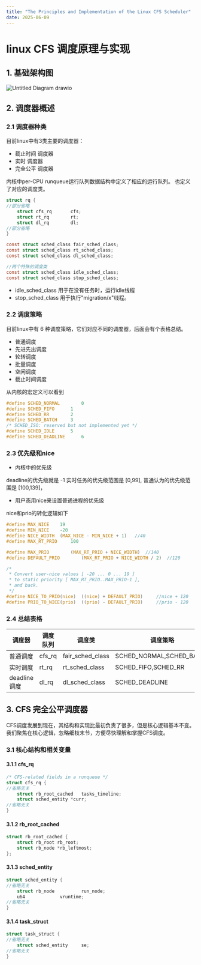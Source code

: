 ```yaml
---
title: "The Principles and Implementation of the Linux CFS Scheduler"
date: 2025-06-09
---
```


# linux CFS 调度原理与实现



## 1. 基础架构图

![Untitled Diagram drawio](https://github.com/user-attachments/assets/d9d96fda-5252-47cb-9f07-dd91f0661131)

## 2. 调度器概述

### 2.1 调度器种类

目前linux中有3类主要的调度器：

- 截止时间 调度器
- 实时 调度器
- 完全公平 调度器

内核中per-CPU runqueue运行队列数据结构中定义了相应的运行队列。
也定义了对应的调度类。

```c
struct rq {
//部分省略
	struct cfs_rq		cfs;
	struct rt_rq		rt;
	struct dl_rq		dl;
//部分省略
}

const struct sched_class fair_sched_class;
const struct sched_class rt_sched_class;
const struct sched_class dl_sched_class;

//两个特殊的调度类
const struct sched_class idle_sched_class;
const struct sched_class stop_sched_class;
```

- idle_sched_class 用于在没有任务时，运行idle线程
- stop_sched_class 用于执行"migration/x"线程。

### 2.2 调度策略

目前linux中有 6 种调度策略，它们对应不同的调度器，后面会有个表格总结。

- 普通调度
- 先进先出调度
- 轮转调度
- 批量调度
- 空闲调度
- 截止时间调度

从内核的宏定义可以看到

```c
#define SCHED_NORMAL		0
#define SCHED_FIFO		1
#define SCHED_RR		2
#define SCHED_BATCH		3
/* SCHED_ISO: reserved but not implemented yet */
#define SCHED_IDLE		5
#define SCHED_DEADLINE		6
```

### 2.3 优先级和nice

- 内核中的优先级

deadline的优先级就是 -1
实时任务的优先级范围是 [0,99],
普通认为的优先级范围是 [100,139]，

- 用户态用nice来设置普通进程的优先级

nice和prio的转化逻辑如下

```c
#define MAX_NICE	19
#define MIN_NICE	-20
#define NICE_WIDTH	(MAX_NICE - MIN_NICE + 1)	//40
#define MAX_RT_PRIO		100

#define MAX_PRIO		(MAX_RT_PRIO + NICE_WIDTH)	//140
#define DEFAULT_PRIO		(MAX_RT_PRIO + NICE_WIDTH / 2)	//120

/*
 * Convert user-nice values [ -20 ... 0 ... 19 ]
 * to static priority [ MAX_RT_PRIO..MAX_PRIO-1 ],
 * and back.
 */
#define NICE_TO_PRIO(nice)	((nice) + DEFAULT_PRIO)		//nice + 120
#define PRIO_TO_NICE(prio)	((prio) - DEFAULT_PRIO)		//prio - 120
```

### 2.4 总结表格

| 调度器 | 调度队列 | 调度类 | 调度策略 | 优先级 | 
| --- | --- | --- | --- | --- |
| 普通调度 | cfs_rq | fair_sched_class | SCHED_NORMAL,SCHED_BATCH | 100~139 |
| 实时调度 | rt_rq | rt_sched_class | SCHED_FIFO,SCHED_RR | 0~99 |
| deadline调度 | dl_rq | dl_sched_class | SCHED_DEADLINE | -1 |

## 3. CFS 完全公平调度器

CFS调度发展到现在，其结构和实现比最初负责了很多，但是核心逻辑基本不变。我们聚焦在核心逻辑，忽略细枝末节，方便尽快理解和掌握CFS调度。

### 3.1 核心结构和相关变量

#### 3.1.1 cfs_rq

```c
/* CFS-related fields in a runqueue */
struct cfs_rq {
//省略无关
	struct rb_root_cached	tasks_timeline;
	struct sched_entity	*curr;
//省略无关
}
```

#### 3.1.2 rb_root_cached

```c
struct rb_root_cached {
	struct rb_root rb_root;
	struct rb_node *rb_leftmost;
};
```

#### 3.1.3 sched_entity

```c
struct sched_entity {
//省略无关
	struct rb_node			run_node;
	u64				vruntime;
//省略无关
}
```

#### 3.1.4 task_struct

```c
struct task_struct {
//省略无关
	struct sched_entity		se;
//省略无关
}
```
